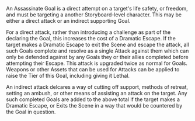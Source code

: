 An Assassinate Goal is a direct attempt on a target's life safety, or freedom, and must be targeting a another Storyboard-level character. This may be either a direct attack or an indirect supporting Goal.

For a direct attack, rather than introducing a challenge as part of the declaring the Goal, this increases the cost of a Dramatic Escape. If the target makes a Dramatic Escape to exit the Scene and escape the attack, all such Goals complete and resolve as a single Attack against them which can only be defended against by any Goals they or their allies completed before attempting their Escape. This attack is upgraded twice as normal for Goals. Weapons or other Assets that can be used for Attacks can be applied to raise the Tier of this Goal, including giving it Lethal.

An indirect attack delcares a way of cutting off support, methods of retreat, setting an ambush, or other means of assisting an attack on the target. Any such completed Goals are added to the above total if the target makes a Dramatic Escape, or Exits the Scene in a way that would be countered by the Goal in question.